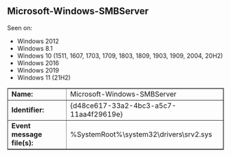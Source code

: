 ## Microsoft-Windows-SMBServer

Seen on:
* Windows 2012
* Windows 8.1
* Windows 10 (1511, 1607, 1703, 1709, 1803, 1809, 1903, 1909, 2004, 20H2)
* Windows 2016
* Windows 2019
* Windows 11 (21H2)

<table border="1" class="docutils">
  <tbody>
    <tr>
      <td><b>Name:</b></td>
      <td>Microsoft-Windows-SMBServer</td>
    </tr>
    <tr>
      <td><b>Identifier:</b></td>
      <td>{d48ce617-33a2-4bc3-a5c7-11aa4f29619e}</td>
    </tr>
    <tr>
      <td><b>Event message file(s):</b></td>
      <td>%SystemRoot%\system32\drivers\srv2.sys</td>
    </tr>
  </tbody>
</table>

&nbsp;

